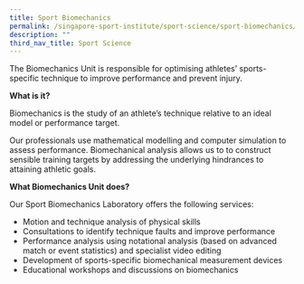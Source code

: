 ```yaml
---
title: Sport Biomechanics
permalink: /singapore-sport-institute/sport-science/sport-biomechanics/
description: ""
third_nav_title: Sport Science
---
```

The Biomechanics Unit is responsible for optimising athletes’ sports-specific technique to improve performance and prevent injury.

**What is it?**

Biomechanics is the study of an athlete’s technique relative to an ideal model or performance target.

Our professionals use mathematical modelling and computer simulation to assess performance. 
Biomechanical analysis allows us to to construct  sensible training targets by addressing the underlying hindrances to attaining athletic goals.

**What Biomechanics Unit does?**

Our Sport Biomechanics Laboratory offers the following services:
* Motion and technique analysis of physical skills
* Consultations to identify technique faults and improve performance
* Performance analysis using notational analysis (based on advanced match or event statistics) and specialist video editing
* Development of sports-specific biomechanical measurement devices
* Educational workshops and discussions on biomechanics